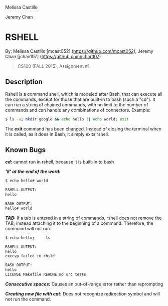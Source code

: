 Melissa Castillo

Jeremy Chan

RSHELL
======
By: Melissa Castillo [mcast052] (https://github.com/mcast052), Jeremy Chan [jchan107] (https://github.com/jchan107)

> CS100 (FALL 2015), Assignment #1

Description
-----------
Rshell is a command shell, which is modeled after Bash, that can execute all the commands, except for those that are built-in to bash (such a "cd"). It can run a string of chained commands, with no limit to the number of commands and can handle any combinations of connectors. 
Example: 
  ```sh
  $ ls -a; mkdir google && echo hello || echo world; exit
  ```
The **exit** command has been changed. Instead of closing the terminal when it is called, as it does in Bash, it simply exits rshell. 

Known Bugs
---------
***cd:*** cannot run in rshell, because it is built-in to bash 

***'#' at the end of the word:***

  ```sh 
  $ echo hello# world
  
  RSHELL OUTPUT: 
  hello
  
  BASH OUTPUT: 
  hello# world
  ```
  
***TAB:*** If a tab is entered in a string of commands, rshell does not remove the TAB, instead attaching it to the beginning of a command. Therefore, the command will not run.

  ```sh 
  $ echo hello;     ls
  
  RSHELL OUTPUT: 
  hello 
  execvp failed in child
  
  BASH OUTPUT: 
  hello 
  LICENSE Makefile README.md src tests
  ```
  
***Consecutive spaces:*** Causes an out-of-range error rather than reprompting

***Creating new file with cat:*** Does not recognize redirection symbol and will not run the command.
  
